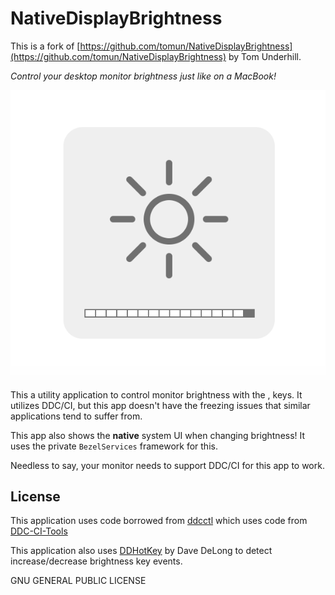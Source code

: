 # NativeDisplayBrightness

This is a fork of [https://github.com/tomun/NativeDisplayBrightness](https://github.com/tomun/NativeDisplayBrightness) by Tom Underhill.

*Control your desktop monitor brightness just like on a MacBook!*

![native brightness UI](https://raw.githubusercontent.com/vsnrain/NativeDisplayBrightness/master/image.png)

This a utility application to control monitor brightness with the <brightness-up>, <brightness-down> keys. It utilizes DDC/CI, but this app doesn't have the freezing issues that similar applications tend to suffer from.

This app also shows the **native** system UI when changing brightness! It uses the private `BezelServices` framework for this.

Needless to say, your monitor needs to support DDC/CI for this app to work.

## License

This application uses code borrowed from [ddcctl](https://github.com/kfix/ddcctl) which uses code from [DDC-CI-Tools](https://github.com/jontaylor/DDC-CI-Tools-for-OS-X)

This application also uses [DDHotKey](https://github.com/davedelong/DDHotKey) by Dave DeLong to detect increase/decrease brightness key events. 

GNU GENERAL PUBLIC LICENSE
